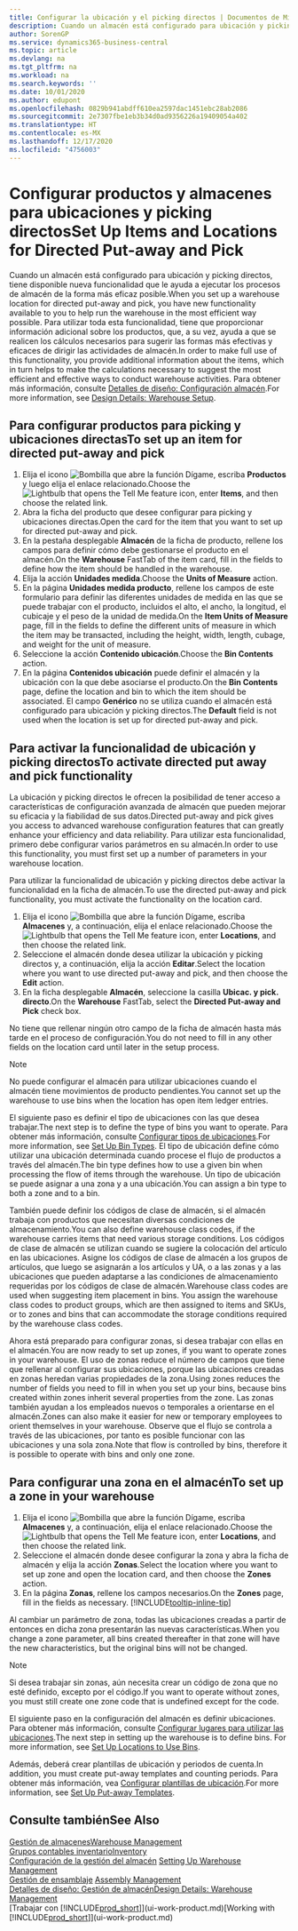 ```yaml
---
title: Configurar la ubicación y el picking directos | Documentos de Microsoft
description: Cuando un almacén está configurado para ubicación y picking directos, tiene disponible nueva funcionalidad que le ayuda a ejecutar los procesos de almacén de la forma más eficaz posible.
author: SorenGP
ms.service: dynamics365-business-central
ms.topic: article
ms.devlang: na
ms.tgt_pltfrm: na
ms.workload: na
ms.search.keywords: ''
ms.date: 10/01/2020
ms.author: edupont
ms.openlocfilehash: 0829b941abdff610ea2597dac1451ebc28ab2086
ms.sourcegitcommit: 2e7307fbe1eb3b34d0ad9356226a19409054a402
ms.translationtype: HT
ms.contentlocale: es-MX
ms.lasthandoff: 12/17/2020
ms.locfileid: "4756003"
---
```

# <a name="set-up-items-and-locations-for-directed-put-away-and-pick"></a><span data-ttu-id="aefb6-103">Configurar productos y almacenes para ubicaciones y picking directos</span><span class="sxs-lookup"><span data-stu-id="aefb6-103">Set Up Items and Locations for Directed Put-away and Pick</span></span>
<span data-ttu-id="aefb6-104">Cuando un almacén está configurado para ubicación y picking directos, tiene disponible nueva funcionalidad que le ayuda a ejecutar los procesos de almacén de la forma más eficaz posible.</span><span class="sxs-lookup"><span data-stu-id="aefb6-104">When you set up a warehouse location for directed put-away and pick, you have new functionality available to you to help run the warehouse in the most efficient way possible.</span></span> <span data-ttu-id="aefb6-105">Para utilizar toda esta funcionalidad, tiene que proporcionar información adicional sobre los productos, que, a su vez, ayuda a que se realicen los cálculos necesarios para sugerir las formas más efectivas y eficaces de dirigir las actividades de almacén.</span><span class="sxs-lookup"><span data-stu-id="aefb6-105">In order to make full use of this functionality, you provide additional information about the items, which in turn helps to make the calculations necessary to suggest the most efficient and effective ways to conduct warehouse activities.</span></span> <span data-ttu-id="aefb6-106">Para obtener más información, consulte [Detalles de diseño: Configuración almacén](design-details-warehouse-setup.md).</span><span class="sxs-lookup"><span data-stu-id="aefb6-106">For more information, see [Design Details: Warehouse Setup](design-details-warehouse-setup.md).</span></span>

## <a name="to-set-up-an-item-for-directed-put-away-and-pick"></a><span data-ttu-id="aefb6-107">Para configurar productos para picking y ubicaciones directas</span><span class="sxs-lookup"><span data-stu-id="aefb6-107">To set up an item for directed put-away and pick</span></span>  
1.  <span data-ttu-id="aefb6-108">Elija el icono ![Bombilla que abre la función Dígame](media/ui-search/search_small.png "Dígame qué desea hacer"), escriba **Productos** y luego elija el enlace relacionado.</span><span class="sxs-lookup"><span data-stu-id="aefb6-108">Choose the ![Lightbulb that opens the Tell Me feature](media/ui-search/search_small.png "Tell me what you want to do") icon, enter **Items**, and then choose the related link.</span></span>  
2.  <span data-ttu-id="aefb6-109">Abra la ficha del producto que desee configurar para picking y ubicaciones directas.</span><span class="sxs-lookup"><span data-stu-id="aefb6-109">Open the card for the item that you want to set up for directed put-away and pick.</span></span>
3. <span data-ttu-id="aefb6-110">En la pestaña desplegable **Almacén** de la ficha de producto, rellene los campos para definir cómo debe gestionarse el producto en el almacén.</span><span class="sxs-lookup"><span data-stu-id="aefb6-110">On the **Warehouse** FastTab of the item card, fill in the fields to define how the item should be handled in the warehouse.</span></span>  
4.  <span data-ttu-id="aefb6-111">Elija la acción **Unidades medida**.</span><span class="sxs-lookup"><span data-stu-id="aefb6-111">Choose the **Units of Measure** action.</span></span>
5. <span data-ttu-id="aefb6-112">En la página **Unidades medida producto**, rellene los campos de este formulario para definir las diferentes unidades de medida en las que se puede trabajar con el producto, incluidos el alto, el ancho, la longitud, el cubicaje y el peso de la unidad de medida.</span><span class="sxs-lookup"><span data-stu-id="aefb6-112">On the **Item Units of Measure** page, fill in the fields to define the different units of measure in which the item may be transacted, including the height, width, length, cubage, and weight for the unit of measure.</span></span>
6. <span data-ttu-id="aefb6-113">Seleccione la acción **Contenido ubicación**.</span><span class="sxs-lookup"><span data-stu-id="aefb6-113">Choose the **Bin Contents** action.</span></span>
7. <span data-ttu-id="aefb6-114">En la página **Contenidos ubicación** puede definir el almacén y la ubicación con la que debe asociarse el producto.</span><span class="sxs-lookup"><span data-stu-id="aefb6-114">On the **Bin Contents** page, define the location and bin to which the item should be associated.</span></span> <span data-ttu-id="aefb6-115">El campo **Genérico** no se utiliza cuando el almacén está configurado para ubicación y picking directos.</span><span class="sxs-lookup"><span data-stu-id="aefb6-115">The **Default** field is not used when the location is set up for directed put-away and pick.</span></span>  

## <a name="to-activate-directed-put-away-and-pick-functionality"></a><span data-ttu-id="aefb6-116">Para activar la funcionalidad de ubicación y picking directos</span><span class="sxs-lookup"><span data-stu-id="aefb6-116">To activate directed put away and pick functionality</span></span>  
<span data-ttu-id="aefb6-117">La ubicación y picking directos le ofrecen la posibilidad de tener acceso a características de configuración avanzada de almacén que pueden mejorar su eficacia y la fiabilidad de sus datos.</span><span class="sxs-lookup"><span data-stu-id="aefb6-117">Directed put-away and pick gives you access to advanced warehouse configuration features that can greatly enhance your efficiency and data reliability.</span></span> <span data-ttu-id="aefb6-118">Para utilizar esta funcionalidad, primero debe configurar varios parámetros en su almacén.</span><span class="sxs-lookup"><span data-stu-id="aefb6-118">In order to use this functionality, you must first set up a number of parameters in your warehouse location.</span></span>  

<span data-ttu-id="aefb6-119">Para utilizar la funcionalidad de ubicación y picking directos debe activar la funcionalidad en la ficha de almacén.</span><span class="sxs-lookup"><span data-stu-id="aefb6-119">To use the directed put-away and pick functionality, you must activate the functionality on the location card.</span></span>    
1.  <span data-ttu-id="aefb6-120">Elija el icono ![Bombilla que abre la función Dígame](media/ui-search/search_small.png "Dígame qué desea hacer"), escriba **Almacenes** y, a continuación, elija el enlace relacionado.</span><span class="sxs-lookup"><span data-stu-id="aefb6-120">Choose the ![Lightbulb that opens the Tell Me feature](media/ui-search/search_small.png "Tell me what you want to do") icon, enter **Locations**, and then choose the related link.</span></span>  
2.  <span data-ttu-id="aefb6-121">Seleccione el almacén donde desea utilizar la ubicación y picking directos y, a continuación, elija la acción **Editar**.</span><span class="sxs-lookup"><span data-stu-id="aefb6-121">Select the location where you want to use directed put-away and pick, and then choose the **Edit** action.</span></span>  
3.  <span data-ttu-id="aefb6-122">En la ficha desplegable **Almacén**, seleccione la casilla **Ubicac. y pick. directo**.</span><span class="sxs-lookup"><span data-stu-id="aefb6-122">On the **Warehouse** FastTab, select the **Directed Put-away and Pick** check box.</span></span>  

<span data-ttu-id="aefb6-123">No tiene que rellenar ningún otro campo de la ficha de almacén hasta más tarde en el proceso de configuración.</span><span class="sxs-lookup"><span data-stu-id="aefb6-123">You do not need to fill in any other fields on the location card until later in the setup process.</span></span>  

> [!NOTE]  
>  <span data-ttu-id="aefb6-124">No puede configurar el almacén para utilizar ubicaciones cuando el almacén tiene movimientos de producto pendientes.</span><span class="sxs-lookup"><span data-stu-id="aefb6-124">You cannot set up the warehouse to use bins when the location has open item ledger entries.</span></span>  

<span data-ttu-id="aefb6-125">El siguiente paso es definir el tipo de ubicaciones con las que desea trabajar.</span><span class="sxs-lookup"><span data-stu-id="aefb6-125">The next step is to define the type of bins you want to operate.</span></span> <span data-ttu-id="aefb6-126">Para obtener más información, consulte [Configurar tipos de ubicaciones](warehouse-how-to-set-up-bin-types.md).</span><span class="sxs-lookup"><span data-stu-id="aefb6-126">For more information, see [Set Up Bin Types](warehouse-how-to-set-up-bin-types.md).</span></span> <span data-ttu-id="aefb6-127">El tipo de ubicación define cómo utilizar una ubicación determinada cuando procese el flujo de productos a través del almacén.</span><span class="sxs-lookup"><span data-stu-id="aefb6-127">The bin type defines how to use a given bin when processing the flow of items through the warehouse.</span></span> <span data-ttu-id="aefb6-128">Un tipo de ubicación se puede asignar a una zona y a una ubicación.</span><span class="sxs-lookup"><span data-stu-id="aefb6-128">You can assign a bin type to both a zone and to a bin.</span></span>  

<span data-ttu-id="aefb6-129">También puede definir los códigos de clase de almacén, si el almacén trabaja con productos que necesitan diversas condiciones de almacenamiento.</span><span class="sxs-lookup"><span data-stu-id="aefb6-129">You can also define warehouse class codes, if the warehouse carries items that need various storage conditions.</span></span> <span data-ttu-id="aefb6-130">Los códigos de clase de almacén se utilizan cuando se sugiere la colocación del artículo en las ubicaciones. Asigne los códigos de clase de almacén a los grupos de artículos, que luego se asignarán a los artículos y UA, o a las zonas y a las ubicaciones que pueden adaptarse a las condiciones de almacenamiento requeridas por los códigos de clase de almacén.</span><span class="sxs-lookup"><span data-stu-id="aefb6-130">Warehouse class codes are used when suggesting item placement in bins. You assign the warehouse class codes to product groups, which are then assigned to items and SKUs, or to zones and bins that can accommodate the storage conditions required by the warehouse class codes.</span></span>  

<span data-ttu-id="aefb6-131">Ahora está preparado para configurar zonas, si desea trabajar con ellas en el almacén.</span><span class="sxs-lookup"><span data-stu-id="aefb6-131">You are now ready to set up zones, if you want to operate zones in your warehouse.</span></span> <span data-ttu-id="aefb6-132">El uso de zonas reduce el número de campos que tiene que rellenar al configurar sus ubicaciones, porque las ubicaciones creadas en zonas heredan varias propiedades de la zona.</span><span class="sxs-lookup"><span data-stu-id="aefb6-132">Using zones reduces the number of fields you need to fill in when you set up your bins, because bins created within zones inherit several properties from the zone.</span></span> <span data-ttu-id="aefb6-133">Las zonas también ayudan a los empleados nuevos o temporales a orientarse en el almacén.</span><span class="sxs-lookup"><span data-stu-id="aefb6-133">Zones can also make it easier for new or temporary employees to orient themselves in your warehouse.</span></span> <span data-ttu-id="aefb6-134">Observe que el flujo se controla a través de las ubicaciones, por tanto es posible funcionar con las ubicaciones y una sola zona.</span><span class="sxs-lookup"><span data-stu-id="aefb6-134">Note that flow is controlled by bins, therefore it is possible to operate with bins and only one zone.</span></span>  

## <a name="to-set-up-a-zone-in-your-warehouse"></a><span data-ttu-id="aefb6-135">Para configurar una zona en el almacén</span><span class="sxs-lookup"><span data-stu-id="aefb6-135">To set up a zone in your warehouse</span></span>  
1.  <span data-ttu-id="aefb6-136">Elija el icono ![Bombilla que abre la función Dígame](media/ui-search/search_small.png "Dígame qué desea hacer"), escriba **Almacenes** y, a continuación, elija el enlace relacionado.</span><span class="sxs-lookup"><span data-stu-id="aefb6-136">Choose the ![Lightbulb that opens the Tell Me feature](media/ui-search/search_small.png "Tell me what you want to do") icon, enter **Locations**, and then choose the related link.</span></span>  
2.  <span data-ttu-id="aefb6-137">Seleccione el almacén donde desee configurar la zona y abra la ficha de almacén y elija la acción **Zonas**.</span><span class="sxs-lookup"><span data-stu-id="aefb6-137">Select the location where you want to set up zone and open the location card, and then choose the **Zones** action.</span></span>  
3.  <span data-ttu-id="aefb6-138">En la página **Zonas**, rellene los campos necesarios.</span><span class="sxs-lookup"><span data-stu-id="aefb6-138">On the **Zones** page, fill in the fields as necessary.</span></span> [!INCLUDE[tooltip-inline-tip](includes/tooltip-inline-tip_md.md)]  

<span data-ttu-id="aefb6-139">Al cambiar un parámetro de zona, todas las ubicaciones creadas a partir de entonces en dicha zona presentarán las nuevas características.</span><span class="sxs-lookup"><span data-stu-id="aefb6-139">When you change a zone parameter, all bins created thereafter in that zone will have the new characteristics, but the original bins will not be changed.</span></span>  

> [!NOTE]  
>  <span data-ttu-id="aefb6-140">Si desea trabajar sin zonas, aún necesita crear un código de zona que no esté definido, excepto por el código.</span><span class="sxs-lookup"><span data-stu-id="aefb6-140">If you want to operate without zones, you must still create one zone code that is undefined except for the code.</span></span>  

<span data-ttu-id="aefb6-141">El siguiente paso en la configuración del almacén es definir ubicaciones. Para obtener más información, consulte [Configurar lugares para utilizar las ubicaciones](warehouse-how-to-set-up-locations-to-use-bins.md).</span><span class="sxs-lookup"><span data-stu-id="aefb6-141">The next step in setting up the warehouse is to define bins. For more information, see [Set Up Locations to Use Bins](warehouse-how-to-set-up-locations-to-use-bins.md).</span></span>  

<span data-ttu-id="aefb6-142">Además, deberá crear plantillas de ubicación y periodos de cuenta.</span><span class="sxs-lookup"><span data-stu-id="aefb6-142">In addition, you must create put-away templates and counting periods.</span></span> <span data-ttu-id="aefb6-143">Para obtener más información, vea [Configurar plantillas de ubicación](warehouse-how-to-set-up-put-away-templates.md).</span><span class="sxs-lookup"><span data-stu-id="aefb6-143">For more information, see [Set Up Put-away Templates](warehouse-how-to-set-up-put-away-templates.md).</span></span>  

## <a name="see-also"></a><span data-ttu-id="aefb6-144">Consulte también</span><span class="sxs-lookup"><span data-stu-id="aefb6-144">See Also</span></span>  
[<span data-ttu-id="aefb6-145">Gestión de almacenes</span><span class="sxs-lookup"><span data-stu-id="aefb6-145">Warehouse Management</span></span>](warehouse-manage-warehouse.md)  
[<span data-ttu-id="aefb6-146">Grupos contables inventario</span><span class="sxs-lookup"><span data-stu-id="aefb6-146">Inventory</span></span>](inventory-manage-inventory.md)  
<span data-ttu-id="aefb6-147">[Configuración de la gestión del almacén](warehouse-setup-warehouse.md)   </span><span class="sxs-lookup"><span data-stu-id="aefb6-147">[Setting Up Warehouse Management](warehouse-setup-warehouse.md)   </span></span>  
<span data-ttu-id="aefb6-148">[Gestión de ensamblaje](assembly-assemble-items.md)  </span><span class="sxs-lookup"><span data-stu-id="aefb6-148">[Assembly Management](assembly-assemble-items.md)  </span></span>  
[<span data-ttu-id="aefb6-149">Detalles de diseño: Gestión de almacén</span><span class="sxs-lookup"><span data-stu-id="aefb6-149">Design Details: Warehouse Management</span></span>](design-details-warehouse-management.md)  
<span data-ttu-id="aefb6-150">[Trabajar con [!INCLUDE[prod_short](includes/prod_short.md)]](ui-work-product.md)</span><span class="sxs-lookup"><span data-stu-id="aefb6-150">[Working with [!INCLUDE[prod_short](includes/prod_short.md)]](ui-work-product.md)</span></span>  
